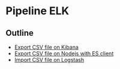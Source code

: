 # Pipeline ELK

## Outline

- [Export CSV file on Kibana](./kibana)
- [Export CSV file on Nodejs with ES client](./elasticsearch)
- [Import CSV file on Logstash](./logstash)
